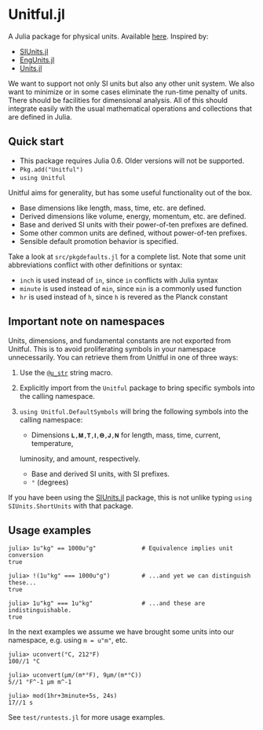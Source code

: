 


<a id='Unitful.jl-1'></a>

# Unitful.jl


A Julia package for physical units. Available [here](https://github.com/ajkeller34/Unitful.jl). Inspired by:


  * [SIUnits.jl](https://github.com/keno/SIUnits.jl)
  * [EngUnits.jl](https://github.com/dhoegh/EngUnits.jl)
  * [Units.jl](https://github.com/timholy/Units.jl)


We want to support not only SI units but also any other unit system. We also want to minimize or in some cases eliminate the run-time penalty of units. There should be facilities for dimensional analysis. All of this should integrate easily with the usual mathematical operations and collections that are defined in Julia.


<a id='Quick-start-1'></a>

## Quick start


  * This package requires Julia 0.6. Older versions will not be supported.
  * `Pkg.add("Unitful")`
  * `using Unitful`


Unitful aims for generality, but has some useful functionality out of the box.


  * Base dimensions like length, mass, time, etc. are defined.
  * Derived dimensions like volume, energy, momentum, etc. are defined.
  * Base and derived SI units with their power-of-ten prefixes are defined.
  * Some other common units are defined, without power-of-ten prefixes.
  * Sensible default promotion behavior is specified.


Take a look at `src/pkgdefaults.jl` for a complete list. Note that some unit abbreviations conflict with other definitions or syntax:


  * `inch` is used instead of `in`, since `in` conflicts with Julia syntax
  * `minute` is used instead of `min`, since `min` is a commonly used function
  * `hr` is used instead of `h`, since `h` is revered as the Planck constant


<a id='Important-note-on-namespaces-1'></a>

## Important note on namespaces


Units, dimensions, and fundamental constants are not exported from Unitful. This is to avoid proliferating symbols in your namespace unnecessarily. You can retrieve them from Unitful in one of three ways:


1. Use the [`@u_str`](manipulations.md#Unitful.@u_str) string macro.
2. Explicitly import from the `Unitful` package to bring specific symbols into the calling namespace.
3. `using Unitful.DefaultSymbols` will bring the following symbols into the calling namespace:

      * Dimensions `𝐋,𝐌,𝐓,𝐈,𝚯,𝐉,𝐍` for length, mass, time, current, temperature,

    luminosity, and amount, respectively.

      * Base and derived SI units, with SI prefixes.
      * `°` (degrees)


If you have been using the [SIUnits.jl](https://github.com/keno/SIUnits.jl)   package, this is not unlike typing `using SIUnits.ShortUnits` with that package.


<a id='Usage-examples-1'></a>

## Usage examples




```julia-repl
julia> 1u"kg" == 1000u"g"             # Equivalence implies unit conversion
true

julia> !(1u"kg" === 1000u"g")         # ...and yet we can distinguish these...
true

julia> 1u"kg" === 1u"kg"              # ...and these are indistinguishable.
true
```


In the next examples we assume we have brought some units into our namespace, e.g. using `m = u"m"`, etc.


```julia-repl
julia> uconvert(°C, 212°F)
100//1 °C

julia> uconvert(μm/(m*°F), 9μm/(m*°C))
5//1 °F^-1 μm m^-1

julia> mod(1hr+3minute+5s, 24s)
17//1 s
```


See `test/runtests.jl` for more usage examples.

